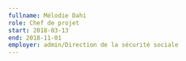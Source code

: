 ```yaml
---
fullname: Mélodie Dahi
role: Chef de projet
start: 2018-03-13
end: 2018-11-01
employer: admin/Direction de la sécurité sociale
---
```

